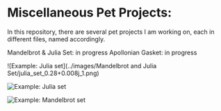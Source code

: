 # Miscellaneous Pet Projects:



In this repository, there are several pet projects I am working on, each in different files, named accordingly.

Mandelbrot & Julia Set: in progress
Apollonian Gasket: in progress

![Example: Julia set](../images/Mandelbrot and Julia Set/julia_set_0.28+0.008j_1.png)

![Example: Julia set](julia_set_blues_100.gif)

![Example: Mandelbrot set](mandelbrot_set_rdbu_100.gif)
